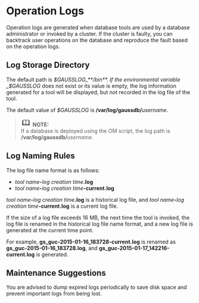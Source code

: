 # Operation Logs<a name="EN-US_TOPIC_0242215141"></a>

Operation logs are generated when database tools are used by a database administrator or invoked by a cluster. If the cluster is faulty, you can backtrack user operations on the database and reproduce the fault based on the operation logs.

## Log Storage Directory<a name="en-us_topic_0237088898_en-us_topic_0059777608_se14cfc96a7114f3eb0f1b1e56e43daad"></a>

The default path is  _$GAUSSLOG_**/bin**. If the environmental variable  _$GAUSSLOG_  does not exist or its value is empty, the log information generated for a tool will be displayed, but not recorded in the log file of the tool.

The default value of  _$GAUSSLOG_  is  **/var/log/gaussdb/**_username_.

>![](public_sys-resources/icon-note.gif) **NOTE:**   
>If a database is deployed using the OM script, the log path is  **/var/log/gaussdb/**_username_.  

## Log Naming Rules<a name="en-us_topic_0237088898_en-us_topic_0059777608_s5b7b107bf331498dba13361d83f1006a"></a>

The log file name format is as follows:

-   _tool name_**-**_log creation time_**.log**
-   _tool name_**-**_log creation time_**-current.log**

_tool name_**-**_log creation time_**.log**  is a historical log file, and  _tool name_**-**_log creation time_**-current.log**  is a current log file.

If the size of a log file exceeds 16 MB, the next time the tool is invoked, the log file is renamed in the historical log file name format, and a new log file is generated at the current time point.

For example,  **gs\_guc-2015-01-16\_183728-current.log**  is renamed as  **gs\_guc-2015-01-16\_183728.log**, and  **gs\_guc-2015-01-17\_142216-current.log**  is generated.

## Maintenance Suggestions<a name="en-us_topic_0237088898_en-us_topic_0059777608_saa34aa1769fe4b8c85c960c1490c4b2e"></a>

You are advised to dump expired logs periodically to save disk space and prevent important logs from being lost.

